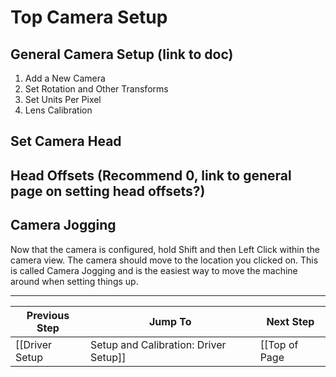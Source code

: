 # Top Camera Setup

## General Camera Setup (link to doc)
1. Add a New Camera
2. Set Rotation and Other Transforms
3. Set Units Per Pixel
4. Lens Calibration

## Set Camera Head

## Head Offsets (Recommend 0, link to general page on setting head offsets?)

## Camera Jogging
Now that the camera is configured, hold Shift and then Left Click within the camera view. The camera should move to the location you clicked on. This is called Camera Jogging and is the easiest way to move the machine around when setting things up.

***

| Previous Step                 | Jump To                 | Next Step                                   |
| ----------------------------- | ----------------------- | ------------------------------------------- |
| [[Driver Setup|Setup and Calibration: Driver Setup]] | [[Top of Page|Setup and Calibration]] or [[Table of Contents|Setup and Calibration]] | [[Nozzle Setup|Setup and Calibration: Nozzle Setup]] |